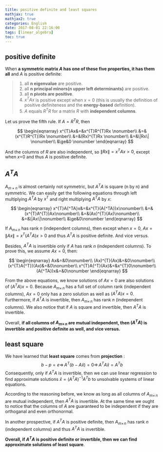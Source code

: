 ```yaml
---
title: positive definite and least squares
mathjax: true
mathjax2: true
categories: English
date: 2017-08-01 22:16:00
tags: [linear_algebra]
toc: true
---
```



## positive definite

When **a symmetric matrix $A$ has one of these five properties, it has them all** and $A$ is positive definite:

>1. all **n eigenvalue** are positive.
>2. all **n principal minors(n upper left determinants)** are positive.
>3. all **n pivots are positive**.
>4. $x^{T}Ax$ is positive except when $x = 0$ (this is usually the definition of positive definiteness and the **energy-based** definition).
>5. $A$ equals $R^{T}R$ for a matrix $R$ with **independent columns**.

Let us prove the fifth rule. If $A = R^{T}R$, then

$$
\begin{eqnarray} 
x^{T}Ax&=&x^{T}R^{T}Rx \nonumber\\
&=&(x^{T}R^{T})Rx \nonumber\\
&=&(Rx)^{T}Rx \nonumber\\
&=&\|Rx\| \nonumber\\
&\ge&0 \nonumber
\end{eqnarray}
$$

And the columns of $R$ are also independent, so $\|Rx\|=x^{T}Ax>0$, except when $x$=0 and thus $A$ is positive definite.

## $A^{T}A$

$A_{m\times n}$ is almost certainly not symmetric, but $A^{T}A$ is square (n by n) and symmetric. We can easily get the following equations through left multiplying $A^{T}A$ by $x^{T}$ and right multiplying $A^{T}A$ by $x$:

$$
\begin{eqnarray}
x^{T}A{^TA}x&=&x^{T}(A{^TA})x\nonumber\\
&=&(x^{T}A^{T})Ax\nonumber\\
&=&(Ax)^{T}(Ax)\nonumber\\
&=&\|Ax\|\nonumber\\
&\ge&0\nonumber
\end{eqnarray}
$$

If $A_{m\times\,n}$ has rank $n$ (independent columns), then except when $x = 0$, $Ax=\|Ax\|=x^{T}(A{^TA})x>0$ and thus $A^{T}A$ is positive definite. And vice versus.

Besides, $A^{T}A$ is invertible only if $A$ has rank $n$ (independent columns). To prove this, we assume $Ax=0$, then:

$$
\begin{eqnarray} 
Ax&=&0\nonumber\\
(Ax)^{T}(Ax)&=&0\nonumber\\
(x^{T}A{^T})(Ax)&=&0\nonumber\\
x^{T}A{^T}(Ax)&=&x^{T}0\nonumber\\
(A{^TA})x&=&0\nonumber
\end{eqnarray}
$$

From the above equations, we know solutions of $Ax=0$ are also solutions of  $(A{^TA})x=0$. Because $A_{m\times\,n}$ has a full set of column rank (independent columns),  $Ax=0$ only has a zero solution as well as $(A{^T}A)x=0$. Furthermore, if $A{^T}A$ is invertible, then $A_{m\times\,n}$ has rank $n$ (independent columns). We also notice that if $A$ is square and invertible, then  $A{^T}A$ is invertible. 

Overall, **if all columns of $A_{m\times\,n}$ are mutual independent, then $(A{^T}A)$ is invertible and positive definite as well, and vice versus.**

## least square
We have learned that **least square** comes from **projection** :
$$b-p=e\Rightarrow\,A^{T}(b-A\hat{x})=0\Rightarrow\,A^{T}A\hat{x}=A^{T}b$$
Consequently, only if $A^{T}A$ is invertible, then we can use linear regression to find approximate solutions $\hat{x}=(A^{T}A)^{-1}A^{T}b$ to unsolvable systems of linear equations. 

According to the reasoning before, we know as long as all columns of $A_{m\times\,n}$ are mutual independent, then $A{^T}A$ is invertible. At the same time we ought to notice that the columns of $A$ are guaranteed to be independent if they are orthoganal and even orthonormal. 

In another prospective, if $A^{T}A$ is positive definite, then $A_{m\times\,n}$ has rank $n$ (independent columns) and thus $A^{T}A$ is invertible.

**Overall, if $A^{T}A$ is positive definite or invertible, then we can find approximate solutions of least square**.